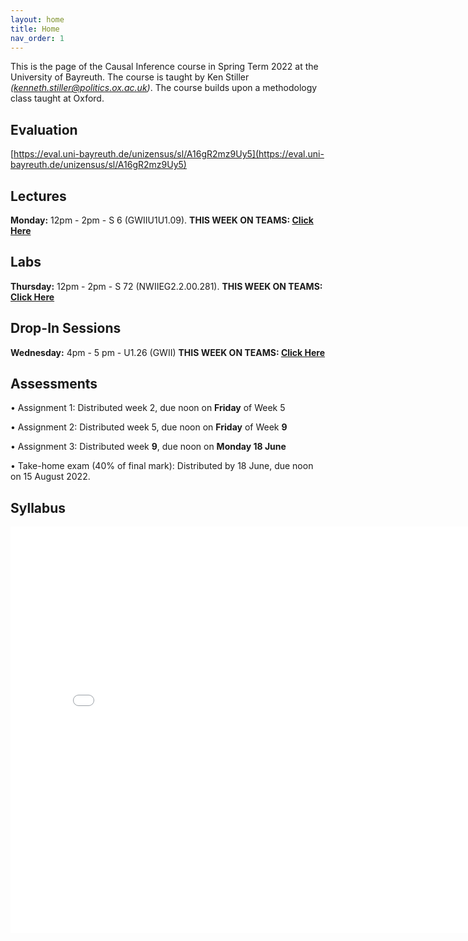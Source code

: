 ```yaml
---
layout: home
title: Home
nav_order: 1
---
```




This is the page of the Causal Inference course in Spring Term 2022 at the University of Bayreuth. The course is taught by Ken Stiller *(kenneth.stiller@politics.ox.ac.uk)*. The course builds upon a methodology class taught at Oxford.

## Evaluation

[https://eval.uni-bayreuth.de/unizensus/sl/A16gR2mz9Uy5](https://eval.uni-bayreuth.de/unizensus/sl/A16gR2mz9Uy5)

## Lectures

**Monday:** 12pm - 2pm - S 6 (GWIIU1U1.09). **THIS WEEK ON TEAMS: [Click Here](https://teams.microsoft.com/l/meetup-join/19%3ameeting_Yjg1YjU0M2EtNDliNi00MzlmLWE5NjItMjk1MTQyN2E3ZDI1%40thread.v2/0?context=%7b%22Tid%22%3a%22cc95de1b-97f5-4f93-b4ba-fe68b852cf91%22%2c%22Oid%22%3a%2292e8e132-902e-42da-9e86-1e4241143764%22%7d)**

## Labs

**Thursday:** 12pm - 2pm - 	S 72 (NWIIEG2.2.00.281).  **THIS WEEK ON TEAMS: [Click Here](https://teams.microsoft.com/l/meetup-join/19%3ameeting_NGY2MDFjNTgtZDM3Ni00YzAxLThiNzktMmZlNDRhNGYzMzNk%40thread.v2/0?context=%7b%22Tid%22%3a%22cc95de1b-97f5-4f93-b4ba-fe68b852cf91%22%2c%22Oid%22%3a%2292e8e132-902e-42da-9e86-1e4241143764%22%7d)**

## Drop-In Sessions

**Wednesday:** 4pm - 5 pm - U1.26 (GWII)  **THIS WEEK ON TEAMS: [Click Here](https://teams.microsoft.com/l/meetup-join/19%3ameeting_ZmZkYTM2OGYtYjhiMS00YzBkLTk0OTktOWFiYmY1NmExMDFl%40thread.v2/0?context=%7b%22Tid%22%3a%22cc95de1b-97f5-4f93-b4ba-fe68b852cf91%22%2c%22Oid%22%3a%2292e8e132-902e-42da-9e86-1e4241143764%22%7d)**


## Assessments

• Assignment 1: Distributed week 2, due noon on **Friday** of Week 5

• Assignment 2: Distributed week 5, due noon on **Friday** of Week **9**

• Assignment 3: Distributed week **9**, due noon on **Monday 18 June** 

• Take-home exam (40% of final mark): Distributed by 18 June, due noon on 15 August 2022.


## Syllabus


<embed src="CI_22_Syllabus___Bayreuth.pdf" width="800" height="650" 
 type="application/pdf">
